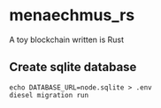 # menaechmus_rs
A toy blockchain written is Rust

## Create sqlite database

```
echo DATABASE_URL=node.sqlite > .env
diesel migration run
```
